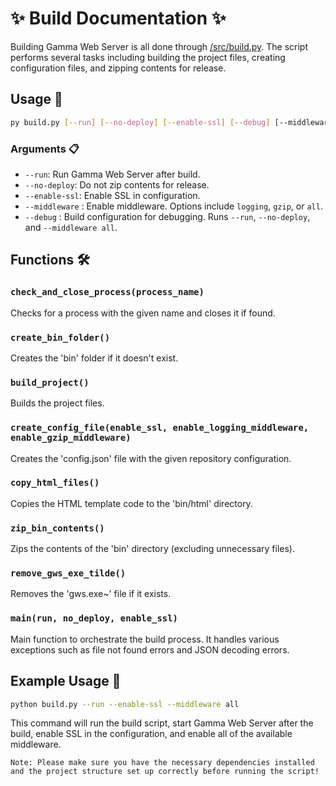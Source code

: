 # ✨ Build Documentation ✨

Building Gamma Web Server is all done through [/src/build.py](/src/build.py). The script performs several tasks including building the project files, creating configuration files, and zipping contents for release.

## Usage 🚀

```bash
py build.py [--run] [--no-deploy] [--enable-ssl] [--debug] [--middleware <middleware_type> [<middleware_type> ...]]
```

### Arguments 📋

- `--run`: Run Gamma Web Server after build.
- `--no-deploy`: Do not zip contents for release.
- `--enable-ssl`: Enable SSL in configuration.
- `--middleware` : Enable middleware. Options include `logging`, `gzip`, or `all`.
- `--debug` : Build configuration for debugging. Runs `--run`, `--no-deploy`, and `--middleware all`.

## Functions 🛠️

### `check_and_close_process(process_name)`

Checks for a process with the given name and closes it if found.

### `create_bin_folder()`

Creates the 'bin' folder if it doesn't exist.

### `build_project()`

Builds the project files.

### `create_config_file(enable_ssl, enable_logging_middleware, enable_gzip_middleware)`

Creates the 'config.json' file with the given repository configuration.

### `copy_html_files()`

Copies the HTML template code to the 'bin/html' directory.

### `zip_bin_contents()`

Zips the contents of the 'bin' directory (excluding unnecessary files).

### `remove_gws_exe_tilde()`

Removes the 'gws.exe~' file if it exists.

### `main(run, no_deploy, enable_ssl)`

Main function to orchestrate the build process. It handles various exceptions such as file not found errors and JSON decoding errors.

## Example Usage 🚀

```bash
python build.py --run --enable-ssl --middleware all
```

This command will run the build script, start Gamma Web Server after the build, enable SSL in the configuration, and enable all of the available middleware.

`Note: Please make sure you have the necessary dependencies installed and the project structure set up correctly before running the script!`
